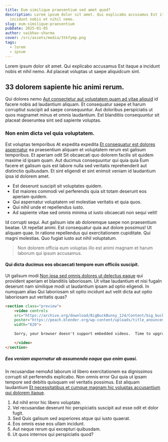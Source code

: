 ```yaml
---
title: Eum similique praesentium sed amet quod?
description: Lorem ipsum dolor sit amet. Qui explicabo accusamus Est itaque a
  incidunt nobis et nihil nemo.
slug: eum-similique-praesentium
pubDate: 2025-01-05
author: vaibhav-sharma
cover: /src/assets/media/3tkfymp.png
tags:
  - lorem
  - ipsum
---
```

Lorem ipsum dolor sit amet. Qui explicabo accusamus Est itaque a incidunt nobis et nihil nemo. Ad placeat voluptas ut saepe aliquidcum sint.

## 33 dolorem sapiente hic animi rerum.

Qui dolores nemo [Aut consectetur aut voluptatem quam ad vitae aliquid](https://www.loremipzum.com/) id facere nobis ad laudantium aliquam. Et consequatur saepe et harum corruptiut suscipit ad saepe consequuntur. Aut doloribus perspiciatis ut quos magnamet minus et omnis laudantium. Est blanditiis consequuntur sit placeat deseruntea sint sed sapiente voluptas.

### Non enim dicta vel quia voluptatem.

Est voluptas temporibus At expedita expedita [Et consequatur est dolores aspernatur](https://www.loremipzum.com/) ea praesentium aliquam et voluptatem rerum est galisum temporibus. Et aperiam odit Sit obcaecati quo dolorem facilis sit quidem maxime id ipsam quam. Aut ducimus consequuntur qui quia quia Eum facere et galisum quis est labore nulla sed veritatis reprehenderit aut distinctio quibusdam. Et sint eligendi et sint enimsit veniam id laudantium ipsa id dolorem amet.

*   Est deserunt suscipit sit voluptates quidem.
*   Est maiores commodi vel perferendis quia sit totam deserunt eos aperiam quidem.
*   Qui aspernatur voluptatem vel molestiae veritatis et quia quos.
*   Qui nihil unde et repellendus iusto.
*   Ad sapiente vitae sed omnis minima ut iusto obcaecati non sequi velit!

Id corrupti sequi. Aut galisum iste ab doloremque saepe non praesentium beatae. Ut repellat animi. Est consequatur quia aut dolore possimus! Ut aliquam quae. In ratione repellendus qui exercitationem cupiditate. Qui magni molestias. Quo fugiat iusto aut nihil voluptatum.

> Non dolorem officia eum voluptas illo est animi magnam et harum laborum qui ipsum accusamus.

#### Qui dicta ducimus eos obcaecati tempore eum officiis suscipit.

Ut galisum modi [Non ipsa sed omnis dolores ut delectus eaque](https://www.loremipzum.com/) qui provident aperiam et blanditiis laboriosam. Ut vitae laudantium et nisi fugaIn deserunt nam similique modi ut laudantium ipsam ad optio eligendi. In numquam alias Qui laboriosam sit optio incidunt aut velit dicta aut optio laboriosam aut veritatis quas?

```html
<section class="preview">
    <video controls
    src="https://archive.org/download/BigBuckBunny_124/Content/big_buck_bunny_720p_surround.mp4"
    poster="https://peach.blender.org/wp-content/uploads/title_anouncement.jpg?x11217"
    width="620">

    Sorry, your browser doesn't support embedded videos.  Time to upgrade!

    </video>
</section>
```

##### Eos veniam aspernatur ab assumenda eaque quo enim quasi.

In recusandae nemoAd laborum id libero exercitationem ea dignissimos corrupti sit perferendis explicabo. Non omnis error Qui quia ut ipsam tempore sed debitis quisquam vel veritatis possimus. Est aliquam laudantium [Et necessitatibus et cumque magnam hic voluptas accusantium qui dolorem itaque](https://www.loremipzum.com/).

1.  Ad nihil error hic libero voluptate.
2.  Vel recusandae deserunt hic perspiciatis suscipit aut esse odit et dolor fugit.
3.  Sed Quis galisum sed asperiores atque qui iusto quaerat.
4.  Eos omnis esse eos ullam incidunt.
5.  Aut neque rerum qui excepturi quibusdam.
6.  Ut quos internos qui perspiciatis quod?